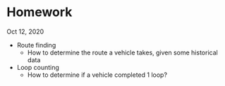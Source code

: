 # Homework 
Oct 12, 2020

- Route finding
    - How to determine the route a vehicle takes, given some historical data
- Loop counting
    - How to determine if a vehicle completed 1 loop?
